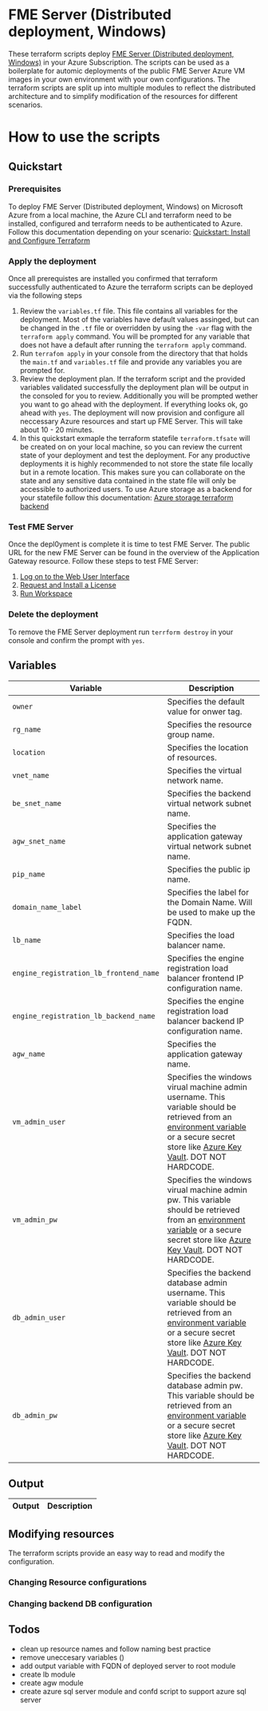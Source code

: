 # FME Server (Distributed deployment, Windows)

These terraform scripts deploy [FME Server (Distributed deployment, Windows)](https://azuremarketplace.microsoft.com/en-US/marketplace/apps/safesoftwareinc.fme-server-distributed-deployment?tab=overview) in your Azure Subscription. The scripts can be used as a boilerplate for automic deployments of the public FME Server Azure VM images in your own environment with your own configurations. The terraform scripts are split up into multiple modules to reflect the distributed architecture and to simplify modification of the resources for different scenarios.

# How to use the scripts
## Quickstart
### Prerequisites

To deploy FME Server (Distributed deployment, Windows) on Microsoft Azure from a local machine, the Azure CLI and terraform need to be installed, configured and terraform needs to be authenticated to Azure. Follow this documentation depending on your scenario: [Quickstart: Install and Configure Terraform](https://docs.microsoft.com/en-us/azure/developer/terraform/quickstart-configure)

### Apply the deployment

Once all prerequistes are installed you confirmed that terraform successfully authenticated to Azure the terraform scripts can be deployed via the following steps

1. Review the `variables.tf` file. This file contains all variables for the deployment. Most of the variables have default values assinged, but can be changed in the `.tf` file or overridden by using the `-var` flag with the `terraform apply` command. You will be prompted for any variable that does not have a default after running the `terraform apply` command.
2. Run `terrafom apply` in your console from the directory that that holds the `main.tf` and `variables.tf` file and provide any variables you are prompted for.
3. Review the deployment plan. If the terraform script and the provided variables validated successfully the deployment plan will be output in the consoled for you to review. Additionally you will be prompted wether you want to go ahead with the deployment. If everything looks ok, go ahead with `yes`. The deployment will now provision and configure all neccessary Azure resources and start up FME Server. This will take about 10 - 20 minutes.
4. In this quickstart exmaple the terraform statefile `terraform.tfsate` will be created on on your local machine, so you can review the current state of your deployment and test the deployment. For any productive deployments it is highly recommended to not store the state file locally but in a remote location. This makes sure you can collaborate on the state and any sensitive data contained in the state file will only be accessible to authorized users. To use Azure storage as a backend for your statefile follow this documentation: [Azure storage terraform backend](https://www.terraform.io/language/settings/backends/azurerm)

### Test FME Server

Once the depl0yment is complete it is time to test FME Server. The public URL for the new FME Server can be found in the overview of the Application Gateway resource. Follow these steps to test FME Server:
1. [Log on to the Web User Interface](https://docs.safe.com/fme/html/FME_Server_Documentation/AdminGuide/Log-on-Get-Started-2-Tier.htm)
2. [Request and Install a License](https://docs.safe.com/fme/html/FME_Server_Documentation/AdminGuide/Request_and_Install_a_License-2-Tier.htm)
3. [Run Workspace](https://docs.safe.com/fme/html/FME_Server_Documentation/WebUI/Run-Workspace.htm?)

### Delete the deployment

To remove the FME Server deployment run `terrform destroy` in your console and confirm the prompt with `yes`.

## Variables
|Variable|Description|
|---|---|
|`owner` | Specifies the default value for onwer tag.|
|`rg_name` | Specifies the resource group name.|
|`location` | Specifies the location of resources.|
|`vnet_name` | Specifies the virtual network name.|
|`be_snet_name` | Specifies the backend virtual network subnet name.|
|`agw_snet_name` | Specifies the application gateway virtual network subnet name.|
|`pip_name` | Specifies the public ip name.|
|`domain_name_label` | Specifies the label for the Domain Name. Will be used to make up the FQDN.|
|`lb_name` | Specifies the load balancer name.|
|`engine_registration_lb_frontend_name` | Specifies the engine registration load balancer frontend IP configuration name.|
|`engine_registration_lb_backend_name` | Specifies the engine registration load balancer backend IP configuration name.|
|`agw_name` | Specifies the application gateway name.|
|`vm_admin_user` | Specifies the windows virual machine admin username. This variable should be retrieved from an [environment variable](https://www.terraform.io/cli/config/environment-variables#tf_var_name) or a secure secret store like [Azure Key Vault](https://registry.terraform.io/providers/hashicorp/azurerm/latest/docs/data-sources/key_vault). DOT NOT HARDCODE.|
|`vm_admin_pw` | Specifies the windows virual machine admin pw. This variable should be retrieved from an [environment variable](https://www.terraform.io/cli/config/environment-variables#tf_var_name) or a secure secret store like [Azure Key Vault](https://registry.terraform.io/providers/hashicorp/azurerm/latest/docs/data-sources/key_vault). DOT NOT HARDCODE.|
|`db_admin_user` | Specifies the backend database admin username. This variable should be retrieved from an [environment variable](https://www.terraform.io/cli/config/environment-variables#tf_var_name) or a secure secret store like [Azure Key Vault](https://registry.terraform.io/providers/hashicorp/azurerm/latest/docs/data-sources/key_vault). DOT NOT HARDCODE.|
|`db_admin_pw` | Specifies the backend database admin pw. This variable should be retrieved from an [environment variable](https://www.terraform.io/cli/config/environment-variables#tf_var_name) or a secure secret store like [Azure Key Vault](https://registry.terraform.io/providers/hashicorp/azurerm/latest/docs/data-sources/key_vault). DOT NOT HARDCODE.|

## Output
|Output|Description|
|---|---|

## Modifying resources
The terraform scripts provide an easy way to read and modify the configuration.
### Changing Resource configurations
### Changing backend DB configuration

## Todos
- clean up resource names and follow naming best practice
- remove uneccesary variables ()
- add output variable with FQDN of deployed server to root module
- create lb module
- create agw module
- create azure sql server module and confd script to support azure sql server 